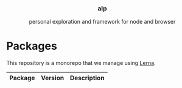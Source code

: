 <h3 align="center">
  alp
</h3>

<p align="center">
  personal exploration and framework for node and browser
</p>

<h1>Packages</h1>

This repository is a monorepo that we manage using [Lerna](https://github.com/lerna/lerna).

| Package | Version | Description |
|---------|---------|-------------|

